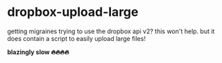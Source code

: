 # dropbox-upload-large
getting migraines trying to use the dropbox api v2? this won't help. but it does contain a script to easily upload large files!


**blazingly slow 🔥🔥🔥🔥**
